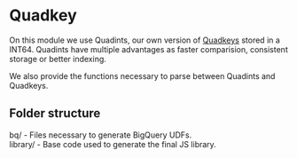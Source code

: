 # Quadkey

On this module we use Quadints, our own version of [Quadkeys](https://wiki.openstreetmap.org/wiki/QuadTiles) stored in a INT64. Quadints have multiple advantages as faster comparision, consistent storage or better indexing.

We also provide the functions necessary to parse between Quadints and Quadkeys.

## Folder structure

bq/      - Files necessary to generate BigQuery UDFs.  
library/ - Base code used to generate the final JS library.